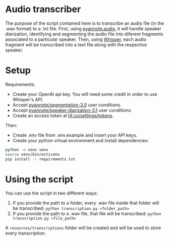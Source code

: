 # Audio transcriber
The purpose of the script contained here is to transcribe an audio file (in the .wav format) to a .txt file. First, using [pyannote.audio](https://huggingface.co/pyannote), it will handle speaker diarization, identifying and segmenting the audio file into diferent fragments associated to a particular speaker. Then, using [Whisper](https://openai.com/index/whisper/), each audio fragment will be transcribed into a text file along with the respective speaker.

# Setup
Requirements:
- Create your OpenAI api key. You will need some credit in order to use Whisper's API.
- Accept [pyannote/segmentation-3.0](https://huggingface.co/pyannote/segmentation-3.0) user conditions.
- Accept [pyannote/speaker-diarization-3.1](https://huggingface.co/pyannote/speaker-diarization-3.1) user conditions.
- Create an access token at [hf.co/settings/tokens](https://huggingface.co/settings/tokens).

Then:
- Create .env file from .env.example and insert your API keys.
- Create your python virtual environment and install dependencies:

```bash
python -m venv venv
source venv/bin/activate
pip install -r requirements.txt
```

# Using the script
You can use the script in two different ways:

1. If you provide the path to a folder, every .wav file inside that folder will be transcribed: `python transcription.py <folder_path>`
2. If you provide the path to a .wav file, that file will be transcribed: `python transcription.py <file_path>`

A `resources/transcriptions` folder will be created and will be used to store every transcription.